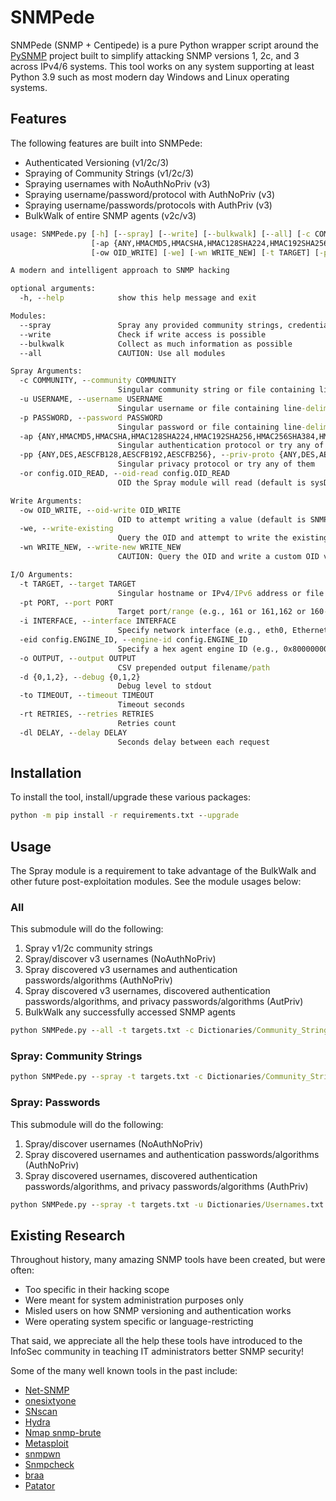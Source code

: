 # SNMPede

SNMPede (SNMP + Centipede) is a pure Python wrapper script around the [PySNMP](https://www.pysnmp.com) project built to simplify attacking SNMP versions 1, 2c, and 3 across IPv4/6 systems. This tool works on any system supporting at least Python 3.9 such as most modern day Windows and Linux operating systems.

## Features

The following features are built into SNMPede:

- Authenticated Versioning (v1/2c/3)
- Spraying of Community Strings (v1/2c/3)
- Spraying usernames with NoAuthNoPriv (v3)
- Spraying username/password/protocol with AuthNoPriv (v3)
- Spraying username/passwords/protocols with AuthPriv (v3)
- BulkWalk of entire SNMP agents (v2c/v3)

```cmd
usage: SNMPede.py [-h] [--spray] [--write] [--bulkwalk] [--all] [-c COMMUNITY] [-u USERNAME] [-p PASSWORD]
                  [-ap {ANY,HMACMD5,HMACSHA,HMAC128SHA224,HMAC192SHA256,HMAC256SHA384,HMAC384SHA512}] [-pp {ANY,DES,AESCFB128,AESCFB192,AESCFB256}] [-or config.OID_READ]
                  [-ow OID_WRITE] [-we] [-wn WRITE_NEW] [-t TARGET] [-pt PORT] [-i INTERFACE] [-eid config.ENGINE_ID] [-o OUTPUT] [-d {0,1,2}] [-to TIMEOUT] [-rt RETRIES] [-dl DELAY]

A modern and intelligent approach to SNMP hacking

optional arguments:
  -h, --help            show this help message and exit

Modules:
  --spray               Spray any provided community strings, credentials (user/pass), and combos
  --write               Check if write access is possible
  --bulkwalk            Collect as much information as possible
  --all                 CAUTION: Use all modules

Spray Arguments:
  -c COMMUNITY, --community COMMUNITY
                        Singular community string or file containing line-delimited strings
  -u USERNAME, --username USERNAME
                        Singular username or file containing line-delimited usernames
  -p PASSWORD, --password PASSWORD
                        Singular password or file containing line-delimited passwords
  -ap {ANY,HMACMD5,HMACSHA,HMAC128SHA224,HMAC192SHA256,HMAC256SHA384,HMAC384SHA512}, --auth-proto {ANY,HMACMD5,HMACSHA,HMAC128SHA224,HMAC192SHA256,HMAC256SHA384,HMAC384SHA512}    
                        Singular authentication protocol or try any of them
  -pp {ANY,DES,AESCFB128,AESCFB192,AESCFB256}, --priv-proto {ANY,DES,AESCFB128,AESCFB192,AESCFB256}
                        Singular privacy protocol or try any of them
  -or config.OID_READ, --oid-read config.OID_READ
                        OID the Spray module will read (default is sysDescr.0)

Write Arguments:
  -ow OID_WRITE, --oid-write OID_WRITE
                        OID to attempt writing a value (default is SNMPv2-MIB::sysORDescr.1)
  -we, --write-existing
                        Query the OID and attempt to write the existing OID value again
  -wn WRITE_NEW, --write-new WRITE_NEW
                        CAUTION: Query the OID and write a custom OID value provided here

I/O Arguments:
  -t TARGET, --target TARGET
                        Singular hostname or IPv4/IPv6 address or file containing line-delimited targets
  -pt PORT, --port PORT
                        Target port/range (e.g., 161 or 161,162 or 160-165)
  -i INTERFACE, --interface INTERFACE
                        Specify network interface (e.g., eth0, Ethernet0)
  -eid config.ENGINE_ID, --engine-id config.ENGINE_ID
                        Specify a hex agent engine ID (e.g., 0x80000000011234567890abcdef)
  -o OUTPUT, --output OUTPUT
                        CSV prepended output filename/path
  -d {0,1,2}, --debug {0,1,2}
                        Debug level to stdout
  -to TIMEOUT, --timeout TIMEOUT
                        Timeout seconds
  -rt RETRIES, --retries RETRIES
                        Retries count
  -dl DELAY, --delay DELAY
                        Seconds delay between each request
```

## Installation

To install the tool, install/upgrade these various packages:

```cmd
python -m pip install -r requirements.txt --upgrade
```

## Usage

The Spray module is a requirement to take advantage of the BulkWalk and other future post-exploitation modules. See the module usages below:

### All

This submodule will do the following:

1. Spray v1/2c community strings
2. Spray/discover v3 usernames (NoAuthNoPriv)
3. Spray discovered v3 usernames and authentication passwords/algorithms (AuthNoPriv)
4. Spray discovered v3 usernames, discovered authentication passwords/algorithms, and privacy passwords/algorithms (AutPriv)
5. BulkWalk any successfully accessed SNMP agents

```cmd
python SNMPede.py --all -t targets.txt -c Dictionaries/Community_Strings.txt -u Dictionaries/Usernames.txt -p Dictionaries/Passwords.txt
```

### Spray: Community Strings

```cmd
python SNMPede.py --spray -t targets.txt -c Dictionaries/Community_Strings.txt
```

### Spray: Passwords

This submodule will do the following:

1. Spray/discover usernames (NoAuthNoPriv)
2. Spray discovered usernames and authentication passwords/algorithms (AuthNoPriv)
3. Spray discovered usernames, discovered authentication passwords/algorithms, and privacy passwords/algorithms (AuthPriv)

```cmd
python SNMPede.py --spray -t targets.txt -u Dictionaries/Usernames.txt -p Dictionaries/Passwords.txt
```

## Existing Research

Throughout history, many amazing SNMP tools have been created, but were often:

- Too specific in their hacking scope
- Were meant for system administration purposes only
- Misled users on how SNMP versioning and authentication works
- Were operating system specific or language-restricting

That said, we appreciate all the help these tools have introduced to the InfoSec community in teaching IT administrators better SNMP security!

Some of the many well known tools in the past include:

- [Net-SNMP](http://www.net-snmp.org/)
- [onesixtyone](https://github.com/trailofbits/onesixtyone)
- [SNscan](https://www.softpedia.com/get/Network-Tools/Network-IP-Scanner/SNScan.shtml)
- [Hydra](https://github.com/vanhauser-thc/thc-hydra)
- [Nmap snmp-brute](https://nmap.org/nsedoc/scripts/snmp-brute.html)
- [Metasploit](https://github.com/rapid7/metasploit-framework/blob/master/documentation/modules/auxiliary/scanner/snmp/snmp_login.md)
- [snmpwn](https://github.com/hatlord/snmpwn)
- [Snmpcheck](https://www.nothink.org/codes/snmpcheck/index.php)
- [braa](https://github.com/mteg/braa)
- [Patator](https://github.com/lanjelot/patator)
